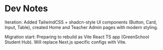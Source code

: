 # Dev Notes

Iteration: Added TailwindCSS + shadcn-style UI components (Button, Card, Input, Table), created Home and Teacher Admin pages with modern styling.

Migration start: Preparing to rebuild as Vite React TS app (GreenSchool Student Hub). Will replace Next.js specific configs with Vite.
